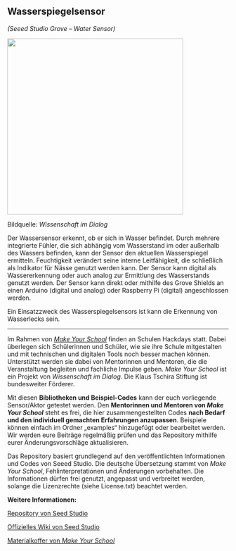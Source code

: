 Wasserspiegelsensor
----
*(Seeed Studio Grove – Water Sensor)*

<img src=https://www.makeyourschool.de/wp-content/uploads/2018/10/29_wasserspiegelsensor-1024x1024.jpg width=400px>

Bildquelle: *Wissenschaft im Dialog*

Der Wassersensor erkennt, ob er sich in Wasser befindet. Durch mehrere integrierte Fühler, die sich abhängig vom Wasserstand im oder außerhalb des Wassers befinden, kann der Sensor den aktuellen Wasserspiegel ermitteln. Feuchtigkeit verändert seine interne Leitfähigkeit, die schließlich als Indikator für Nässe genutzt werden kann. Der Sensor kann digital als Wassererkennung oder auch analog zur Ermittlung des Wasserstands genutzt werden. Der Sensor kann direkt oder mithilfe des Grove Shields an einen Arduino (digital und analog) oder Raspberry Pi (digital) angeschlossen werden.

Ein Einsatzzweck des Wasserspiegelsensors ist kann die Erkennung von Wasserlecks sein.

----

Im Rahmen von [*Make Your School*](https://www.makeyourschool.de/) finden an Schulen Hackdays statt. Dabei überlegen sich Schülerinnen und Schüler, wie sie ihre Schule mitgestalten und mit technischen und digitalen Tools noch besser machen können. Unterstützt werden sie dabei von Mentorinnen und Mentoren, die die Veranstaltung begleiten und fachliche Impulse geben. *Make Your School* ist ein Projekt von *Wissenschaft im Dialog*. Die Klaus Tschira Stiftung ist bundesweiter Förderer.

Mit diesen **Bibliotheken und Beispiel-Codes** kann der euch vorliegende Sensor/Aktor getestet werden. Den **Mentorinnen und Mentoren von *Make Your School*** steht es frei, die hier zusammengestellten Codes **nach Bedarf und den individuell gemachten Erfahrungen anzupassen**. Beispiele können einfach im Ordner „examples“ hinzugefügt oder bearbeitet werden. Wir werden eure Beiträge regelmäßig prüfen und das Repository mithilfe eurer Änderungsvorschläge aktualisieren.

Das Repository basiert grundlegend auf den veröffentlichten Informationen und Codes von Seeed Studio. Die deutsche Übersetzung stammt von *Make Your School*, Fehlinterpretationen und Änderungen vorbehalten. Die Informationen dürfen frei genutzt, angepasst und verbreitet werden, solange die Lizenzrechte (siehe License.txt) beachtet werden.


**Weitere Informationen:**

[Repository von Seed Studio](https://github.com/Seeed-Studio/Grove_Water_Sensor)

[Offizielles Wiki von Seed Studio](http://wiki.seeedstudio.com/Grove-Water_Sensor/)

[Materialkoffer von *Make Your School*](https://www.makeyourschool.de/material/wasserspiegelsensor/)
